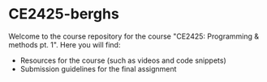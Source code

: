 # CE2425-berghs

Welcome to the course repository for the course "CE2425: Programming & methods pt. 1". Here you will find:
- Resources for the course (such as videos and code snippets)
- Submission guidelines for the final assignment


